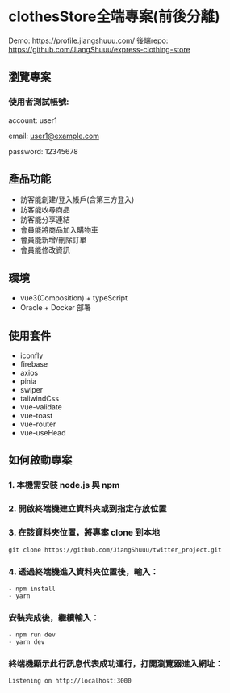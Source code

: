 # clothesStore全端專案(前後分離)
Demo: https://profile.jiangshuuu.com/
後端repo: https://github.com/JiangShuuu/express-clothing-store
## 瀏覽專案
### 使用者測試帳號:
  
account: user1
  
email: user1@example.com

password: 12345678

## 產品功能
- 訪客能創建/登入帳戶(含第三方登入)
- 訪客能收尋商品
- 訪客能分享連結
- 會員能將商品加入購物車
- 會員能新增/刪除訂單
- 會員能修改資訊

## 環境
- vue3(Composition) + typeScript
- Oracle + Docker 部署
## 使用套件
- iconfly
- firebase
- axios
- pinia
- swiper
- taliwindCss
- vue-validate
- vue-toast
- vue-router
- vue-useHead
## 如何啟動專案
### 1. 本機需安裝 node.js 與 npm
### 2. 開啟終端機建立資料夾或到指定存放位置
### 3. 在該資料夾位置，將專案 clone 到本地
```
git clone https://github.com/JiangShuuu/twitter_project.git
```
### 4. 透過終端機進入資料夾位置後，輸入：
```
- npm install 
- yarn
```

### 安裝完成後，繼續輸入：
```
- npm run dev
- yarn dev
```

### 終端機顯示此行訊息代表成功運行，打開瀏覽器進入網址：
```
Listening on http://localhost:3000
```